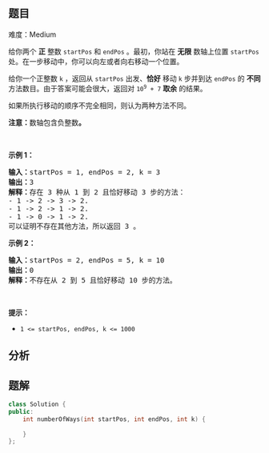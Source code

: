 
## 题目
难度：Medium
<p>给你两个 <strong>正</strong> 整数 <code>startPos</code> 和 <code>endPos</code> 。最初，你站在 <strong>无限</strong> 数轴上位置 <code>startPos</code> 处。在一步移动中，你可以向左或者向右移动一个位置。</p>

<p>给你一个正整数 <code>k</code> ，返回从 <code>startPos</code> 出发、<strong>恰好</strong> 移动 <code>k</code> 步并到达 <code>endPos</code> 的 <strong>不同</strong> 方法数目。由于答案可能会很大，返回对 <code>10<sup>9</sup> + 7</code> <strong>取余</strong> 的结果。</p>

<p>如果所执行移动的顺序不完全相同，则认为两种方法不同。</p>

<p><strong>注意：</strong>数轴包含负整数<strong>。</strong></p>

<p>&nbsp;</p>

<p><strong>示例 1：</strong></p>

<pre><strong>输入：</strong>startPos = 1, endPos = 2, k = 3
<strong>输出：</strong>3
<strong>解释：</strong>存在 3 种从 1 到 2 且恰好移动 3 步的方法：
- 1 -&gt; 2 -&gt; 3 -&gt; 2.
- 1 -&gt; 2 -&gt; 1 -&gt; 2.
- 1 -&gt; 0 -&gt; 1 -&gt; 2.
可以证明不存在其他方法，所以返回 3 。</pre>

<p><strong>示例 2：</strong></p>

<pre><strong>输入：</strong>startPos = 2, endPos = 5, k = 10
<strong>输出：</strong>0
<strong>解释：</strong>不存在从 2 到 5 且恰好移动 10 步的方法。</pre>

<p>&nbsp;</p>

<p><strong>提示：</strong></p>

<ul>
	<li><code>1 &lt;= startPos, endPos, k &lt;= 1000</code></li>
</ul>

## 分析

## 题解
```cpp
class Solution {
public:
    int numberOfWays(int startPos, int endPos, int k) {
        
    }
};
```
